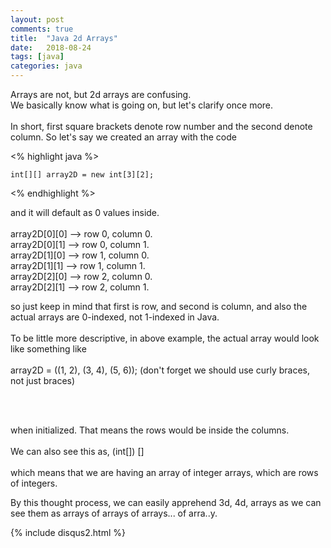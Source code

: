 ```yaml
---
layout: post
comments: true
title:  "Java 2d Arrays"
date:   2018-08-24
tags: [java]
categories: java
---
```


Arrays are not, but 2d arrays are confusing.<br>
We basically know what is going on, but let's clarify once more.
<br><br>
In short, first square brackets denote row number and the second denote column.
So let's say we created an array with the code

<% highlight java %>

	int[][] array2D = new int[3][2];

<% endhighlight %>

and it will default as 0 values inside.<br><br>
array2D[0][0] --> row 0, column 0.<br>
array2D[0][1] --> row 0, column 1.<br>
array2D[1][0] --> row 1, column 0.<br>
array2D[1][1] --> row 1, column 1.<br>
array2D[2][0] --> row 2, column 0.<br>
array2D[2][1] --> row 2, column 1.<br>


so just keep in mind that first is row, and second is column,
and also the actual arrays are 0-indexed, not 1-indexed in Java.
<br><br>
To be little more descriptive,
in above example, the actual array would look like something like <br><br>
array2D = ((1, 2), (3, 4), (5, 6)); (don't forget we should use curly braces, not just braces)

<br><br>

when initialized.
That means the rows would be inside the columns.
<br><br>
We can also see this as, 
(int[]) []
<br><br>
which means that we are having an array of integer arrays,
which are rows of integers.

By this thought process, we can easily apprehend
3d, 4d, arrays as we can see them as arrays of arrays of arrays... of arra..y.

{% include disqus2.html %}

